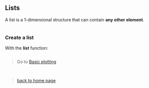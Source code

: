 <h2>Lists</h2>

A list is a 1-dimensional structure that can contain **any other element**.
<br><br>


<h3>Create a list</h3> 

With the **list** function:

```{r}
```
> Go to [Basic plotting](https://biocorecrg.github.io/CRG_RIntroduction/baseplot)
<br>

> [back to home page](https://biocorecrg.github.io/CRG_RIntroduction)

